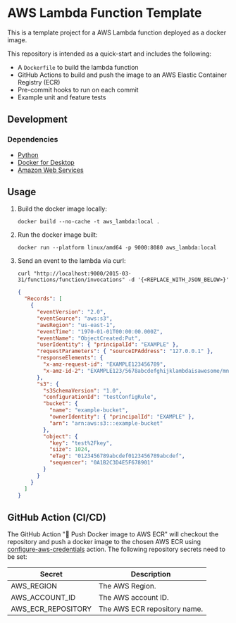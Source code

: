 # AWS Lambda Function Template

This is a template project for a AWS Lambda function deployed as a docker image.

This repository is intended as a quick-start and includes the following:

- A `Dockerfile` to build the lambda function
- GitHub Actions to build and push the image to an AWS Elastic Container Registry (ECR)
- Pre-commit hooks to run on each commit
- Example unit and feature tests

## Development

### Dependencies

- [Python](https://www.python.org/downloads/release/python-3121/)
- [Docker for Desktop](https://www.docker.com/products/docker-desktop/)
- [Amazon Web Services](https://aws.amazon.com/?nc2=h_lg)

## Usage

1. Build the docker image locally:

   ```commandline
   docker build --no-cache -t aws_lambda:local .
   ```

2. Run the docker image built:

   ```commandline
   docker run --platform linux/amd64 -p 9000:8080 aws_lambda:local
   ```

3. Send an event to the lambda via curl:
   ```commandline
   curl "http://localhost:9000/2015-03-31/functions/function/invocations" -d '{<REPLACE_WITH_JSON_BELOW>}'
   ```
   ```json
   {
     "Records": [
       {
         "eventVersion": "2.0",
         "eventSource": "aws:s3",
         "awsRegion": "us-east-1",
         "eventTime": "1970-01-01T00:00:00.000Z",
         "eventName": "ObjectCreated:Put",
         "userIdentity": { "principalId": "EXAMPLE" },
         "requestParameters": { "sourceIPAddress": "127.0.0.1" },
         "responseElements": {
           "x-amz-request-id": "EXAMPLE123456789",
           "x-amz-id-2": "EXAMPLE123/5678abcdefghijklambdaisawesome/mnopqrstuvwxyzABCDEFGH"
         },
         "s3": {
           "s3SchemaVersion": "1.0",
           "configurationId": "testConfigRule",
           "bucket": {
             "name": "example-bucket",
             "ownerIdentity": { "principalId": "EXAMPLE" },
             "arn": "arn:aws:s3:::example-bucket"
           },
           "object": {
             "key": "test%2Fkey",
             "size": 1024,
             "eTag": "0123456789abcdef0123456789abcdef",
             "sequencer": "0A1B2C3D4E5F678901"
           }
         }
       }
     ]
   }
   ```

## GitHub Action (CI/CD)

The GitHub Action "🚀 Push Docker image to AWS ECR" will checkout the repository and push a docker image to the chosen AWS ECR using
[configure-aws-credentials](https://github.com/aws-actions/configure-aws-credentials/tree/v4.0.1/) action. The following repository secrets need to be set:

| Secret             | Description                  |
| ------------------ | ---------------------------- |
| AWS_REGION         | The AWS Region.              |
| AWS_ACCOUNT_ID     | The AWS account ID.          |
| AWS_ECR_REPOSITORY | The AWS ECR repository name. |
